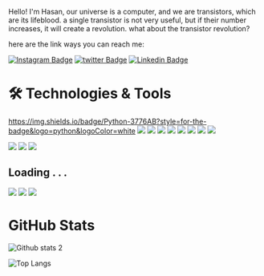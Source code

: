 Hello! I'm Hasan, our universe is a computer, and we are transistors, which are its lifeblood. a single transistor is not very useful, but if their number increases, it will create a revolution. what about the transistor revolution?

here are the link ways you can reach me:

[![Instagram Badge](https://img.shields.io/badge/-Instagram-C71585?style=flat-quare&labelColor=C13584&logo=instagram&logoColor=white&link=link)](https://www.instagram.com/hasan.biter_/)
[![twitter Badge](https://img.shields.io/badge/-twitter-0077B5?style=flat-quare&labelColor=0077B5&logo=twitter&logoColor=white&link=link)](https://www.twitter.com/hasan.biter_/)
[![Linkedin Badge](https://img.shields.io/badge/LinkedIn-0077B5?style=flat-quare&logo=linkedin&logoColor=white&link=link)](https://www.linkedin.com/in/hasanbiter/)



# 🛠️ Technologies & Tools

https://img.shields.io/badge/Python-3776AB?style=for-the-badge&logo=python&logoColor=white
![](https://img.shields.io/badge/HTML5-E34F26?style=flat-quare&logo=html5&logoColor=white)
![](https://img.shields.io/badge/CSS3-1572B6?style=flat-quare&logo=css3&logoColor=white)
![](https://img.shields.io/badge/JavaScript-F7DF1E?style=flat-quare&logo=javascript&logoColor=black)
![](https://img.shields.io/badge/TypeScript-007ACC?style=flat-quare&logo=typescript&logoColor=white)
![](https://img.shields.io/badge/C%23-239120?style=flat-quare&logo=c-sharp&logoColor=white)
![](https://img.shields.io/badge/.NET-5C2D91?style=flat-quare&logo=.net&logoColor=white)
![](https://img.shields.io/badge/Angular-DD0031?style=flat-quare&logo=angular&logoColor=white)
![](https://img.shields.io/badge/Bootstrap-563D7C?style=flat-quare&logo=bootstrap&logoColor=white)
  
  
![](https://img.shields.io/badge/Node.js-43853D?style=flat-quare&logo=node.js&logoColor=white)
![](https://img.shields.io/badge/npm-CB3837?style=flat-quare&logo=npm&logoColor=white)
![](https://img.shields.io/badge/Microsoft_SQL_Server-CC2927?style=flat-quare&logo=microsoft-sql-server&logoColor=white)  

  
## Loading . . . 
![](https://img.shields.io/badge/Java-ED8B00?style=flat-quare&logo=java&logoColor=white)
![](https://img.shields.io/badge/Spring-6DB33F?style=flat-quare&logo=spring&logoColor=white)
![](https://img.shields.io/badge/React-20232A?style=flat-quare&logo=react&logoColor=61DAFB)


# GitHub Stats

![Github stats 2](https://github-readme-stats.vercel.app/api?username=Hasanbtr&show_icons=true&theme=dracula)


![Top Langs](https://github-readme-stats.vercel.app/api/top-langs/?username=Hasanbtr&layout=compact&theme=dracula)

